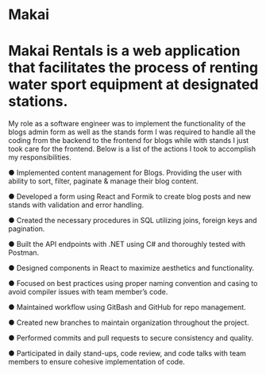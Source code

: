 # Makai

# Makai Rentals is a web application that facilitates the process of renting water sport equipment at designated stations.

My role as a software engineer was to implement the functionality of the blogs admin form as well as the stands form I was required to handle all the coding from the backend to the frontend for blogs while with stands I just took care for the frontend. Below is a list of the actions I took to accomplish my responsibilities.

● Implemented content management for Blogs. Providing the user with ability to sort, filter, paginate & manage
their blog content.

● Developed a form using React and Formik to create blog posts and new stands with validation and error handling.

● Created the necessary procedures in SQL utilizing joins, foreign keys and pagination.

● Built the API endpoints with .NET using C# and thoroughly tested with Postman.

● Designed components in React to maximize aesthetics and functionality.

● Focused on best practices using proper naming convention and casing to avoid compiler issues with team member’s code.

● Maintained workflow using GitBash and GitHub for repo management.

● Created new branches to maintain organization throughout the project.

● Performed commits and pull requests to secure consistency and quality.

● Participated in daily stand-ups, code review, and code talks with team members to ensure cohesive implementation of code.
